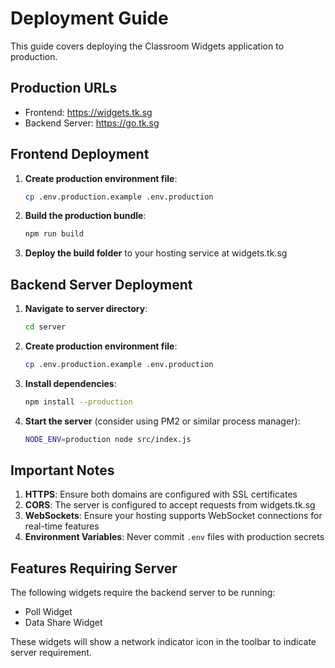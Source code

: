 # Deployment Guide

This guide covers deploying the Classroom Widgets application to production.

## Production URLs
- Frontend: https://widgets.tk.sg
- Backend Server: https://go.tk.sg

## Frontend Deployment

1. **Create production environment file**:
   ```bash
   cp .env.production.example .env.production
   ```

2. **Build the production bundle**:
   ```bash
   npm run build
   ```

3. **Deploy the build folder** to your hosting service at widgets.tk.sg

## Backend Server Deployment

1. **Navigate to server directory**:
   ```bash
   cd server
   ```

2. **Create production environment file**:
   ```bash
   cp .env.production.example .env.production
   ```

3. **Install dependencies**:
   ```bash
   npm install --production
   ```

4. **Start the server** (consider using PM2 or similar process manager):
   ```bash
   NODE_ENV=production node src/index.js
   ```

## Important Notes

1. **HTTPS**: Ensure both domains are configured with SSL certificates
2. **CORS**: The server is configured to accept requests from widgets.tk.sg
3. **WebSockets**: Ensure your hosting supports WebSocket connections for real-time features
4. **Environment Variables**: Never commit `.env` files with production secrets

## Features Requiring Server

The following widgets require the backend server to be running:
- Poll Widget
- Data Share Widget

These widgets will show a network indicator icon in the toolbar to indicate server requirement.